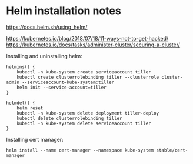 # Helm installation notes

https://docs.helm.sh/using_helm/

https://kubernetes.io/blog/2018/07/18/11-ways-not-to-get-hacked/
https://kubernetes.io/docs/tasks/administer-cluster/securing-a-cluster/

Installing and uninstalling helm:
```
helmins() {
    kubectl -n kube-system create serviceaccount tiller
    kubectl create clusterrolebinding tiller --clusterrole cluster-admin --serviceaccount=kube-system:tiller
    helm init --service-account=tiller
}

helmdel() {
    helm reset
    kubectl -n kube-system delete deployment tiller-deploy
    kubectl delete clusterrolebinding tiller
    kubectl -n kube-system delete serviceaccount tiller
}
```

Installing cert manager:
```
helm install --name cert-manager --namespace kube-system stable/cert-manager
```
